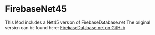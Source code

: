 # FirebaseNet45
This Mod includes a Net45 version of FirebaseDatabase.net
The original version can be found here: [FirebaseDatabase.net on GitHub](https://github.com/step-up-labs/firebase-database-dotnet)
